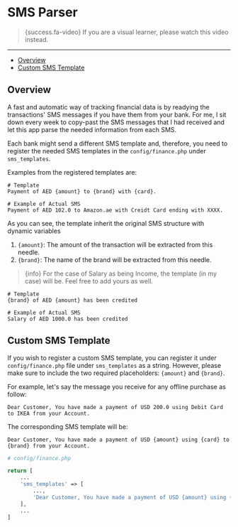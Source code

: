 # SMS Parser

> {success.fa-video} If you are a visual learner, please watch this video instead.

---

- [Overview](#overview)
- [Custom SMS Template](#sms-template)

<a name="overview"></a>
## Overview

A fast and automatic way of tracking financial data is by readying the transactions' SMS messages if you have them from your bank. For me, I sit down every week to copy-past the SMS messages that I had received and let this app parse the needed information from each SMS.

Each bank might send a different SMS template and, therefore, you need to register the needed SMS templates in the `config/finance.php` under `sms_templates`.

Examples from the registered templates are:

```text
# Template
Payment of AED {amount} to {brand} with {card}.

# Example of Actual SMS
Payment of AED 102.0 to Amazon.ae with Creidt Card ending with XXXX.
```

As you can see, the template inherit the original SMS structure with dynamic variables

1. `{amount}`: The amount of the transaction will be extracted from this needle.
1. `{brand}`: The name of the brand will be extracted from this needle.

>{info} For the case of Salary as being Income, the template (in my case) will be. Feel free to add yours as well.

```text
# Template
{brand} of AED {amount} has been credited 

# Example of Actual SMS
Salary of AED 1000.0 has been credited 
```

<a name="sms-template"></a>
## Custom SMS Template

If you wish to register a custom SMS template, you can register it under `config/finance.php` file under `sms_templates` as a string. However, please make sure to include the two required placeholders: `{amount}` and `{brand}`.

For example, let's say the message you receive for any offline purchase as follow:

```text
Dear Customer, You have made a payment of USD 200.0 using Debit Card to IKEA from your Account.
```

The corresponding SMS template will be:

```text
Dear Customer, You have made a payment of USD {amount} using {card} to {brand} from your Account.
```

```php
# config/finance.php

return [
    ...
    'sms_templates' => [
        ...,
        'Dear Customer, You have made a payment of USD {amount} using {card} to {brand} from your Account.'
    ],
    ...
]
```    